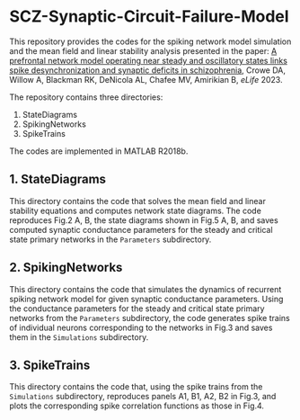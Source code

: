 # SCZ-Synaptic-Circuit-Failure-Model

This repository provides the codes for the spiking network model simulation and the mean field and linear stability analysis presented in the paper: [A prefrontal network model operating near steady and oscillatory states links spike desynchronization and synaptic deficits in schizophrenia](), Crowe DA, Willow A, Blackman RK, DeNicola AL, Chafee MV, Amirikian B, *eLife* 2023. 

The repository contains three directories:

1. StateDiagrams
2. SpikingNetworks
3. SpikeTrains

The codes are implemented in MATLAB R2018b.

## 1. StateDiagrams
This directory contains the code that solves the mean field and linear stability equations and computes network state diagrams. The code reproduces Fig.2 A, B, the state diagrams shown in Fig.5 A, B, and saves computed synaptic conductance parameters for the steady and critical state primary networks in the `Parameters` subdirectory.

## 2. SpikingNetworks
This directory contains the code that simulates the dynamics of recurrent spiking network model for given synaptic conductance parameters. Using the conductance parameters for the steady and critical state primary networks from the `Parameters` subdirectory, the code generates spike trains of individual neurons corresponding to the networks in Fig.3 and saves them in the `Simulations` subdirectory. 

## 3. SpikeTrains
This directory contains the code that, using the spike trains from the `Simulations` subdirectory, reproduces panels A1, B1, A2, B2 in Fig.3, and plots the corresponding spike correlation functions as those in Fig.4.